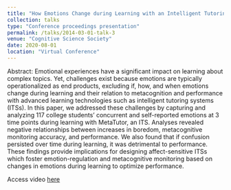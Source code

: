 ```yaml
---
title: "How Emotions Change during Learning with an Intelligent Tutoring System"
collection: talks
type: "Conference proceedings presentation"
permalink: /talks/2014-03-01-talk-3
venue: "Cognitive Science Society"
date: 2020-08-01
location: "Virtual Conference"
---
```


Abstract: Emotional experiences have a significant impact on learning about complex topics. Yet, challenges exist because emotions are typically operationalized as end products, excluding if, how, and when emotions change during learning and their relation to metacognition and performance with advanced learning technologies such as intelligent tutoring systems (ITSs). In this paper, we addressed these challenges by capturing and analyzing 117 college students’ concurrent and self-reported emotions at 3 time points during learning with MetaTutor, an ITS. Analyses revealed negative relationships between increases in boredom, metacognitive monitoring accuracy, and performance. We also found that if confusion persisted over time during learning, it was detrimental to performance. These findings provide implications for designing affect-sensitive ITSs which foster emotion-regulation and metacognitive monitoring based on changes in emotions during learning to optimize performance.

Access video [here](https://www.youtube.com/watch?v=Xp3OfFIDHo4)
